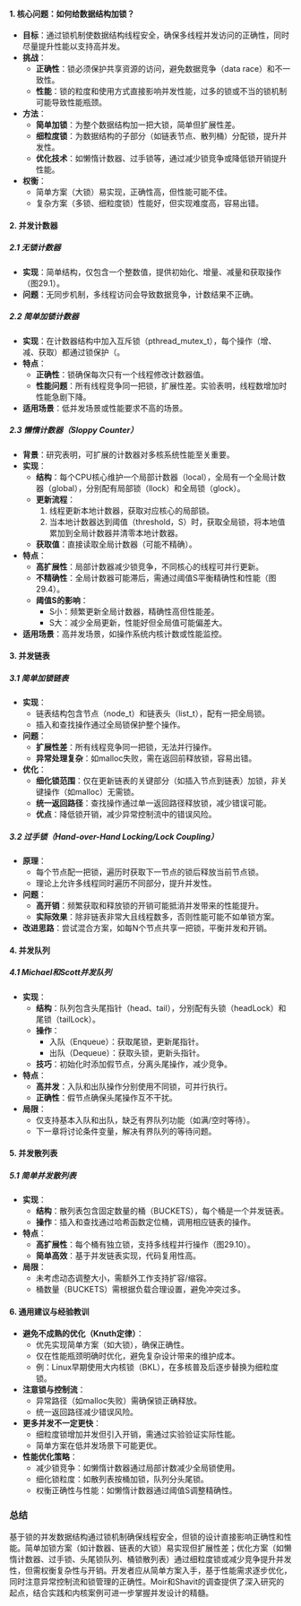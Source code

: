 
#### 1. 核心问题：如何给数据结构加锁？
- **目标**：通过锁机制使数据结构线程安全，确保多线程并发访问的正确性，同时尽量提升性能以支持高并发。
- **挑战**：
  - **正确性**：锁必须保护共享资源的访问，避免数据竞争（data race）和不一致性。
  - **性能**：锁的粒度和使用方式直接影响并发性能，过多的锁或不当的锁机制可能导致性能瓶颈。
- **方法**：
  - **简单加锁**：为整个数据结构加一把大锁，简单但扩展性差。
  - **细粒度锁**：为数据结构的子部分（如链表节点、散列桶）分配锁，提升并发性。
  - **优化技术**：如懒惰计数器、过手锁等，通过减少锁竞争或降低锁开销提升性能。
- **权衡**：
  - 简单方案（大锁）易实现，正确性高，但性能可能不佳。
  - 复杂方案（多锁、细粒度锁）性能好，但实现难度高，容易出错。

#### 2. 并发计数器
##### 2.1 无锁计数器
- **实现**：简单结构，仅包含一个整数值，提供初始化、增量、减量和获取操作（图29.1）。
- **问题**：无同步机制，多线程访问会导致数据竞争，计数结果不正确。

##### 2.2 简单加锁计数器
- **实现**：在计数器结构中加入互斥锁（pthread_mutex_t），每个操作（增、减、获取）都通过锁保护（。
- **特点**：
  - **正确性**：锁确保每次只有一个线程修改计数器值。
  - **性能问题**：所有线程竞争同一把锁，扩展性差。实验表明，线程数增加时性能急剧下降。
- **适用场景**：低并发场景或性能要求不高的场景。

##### 2.3 懒惰计数器（Sloppy Counter）
- **背景**：研究表明，可扩展的计数器对多核系统性能至关重要。
- **实现**：
  - **结构**：每个CPU核心维护一个局部计数器（local），全局有一个全局计数器（global），分别配有局部锁（llock）和全局锁（glock）。
  - **更新流程**：
    1. 线程更新本地计数器，获取对应核心的局部锁。
    2. 当本地计数器达到阈值（threshold，S）时，获取全局锁，将本地值累加到全局计数器并清零本地计数器。
  - **获取值**：直接读取全局计数器（可能不精确）。
- **特点**：
  - **高扩展性**：局部计数器减少锁竞争，不同核心的线程可并行更新。
  - **不精确性**：全局计数器可能滞后，需通过阈值S平衡精确性和性能（图29.4）。
  - **阈值S的影响**：
    - S小：频繁更新全局计数器，精确性高但性能差。
    - S大：减少全局更新，性能好但全局值可能偏差大。
- **适用场景**：高并发场景，如操作系统内核计数或性能监控。

#### 3. 并发链表
##### 3.1 简单加锁链表
- **实现**：
  - 链表结构包含节点（node_t）和链表头（list_t），配有一把全局锁。
  - 插入和查找操作通过全局锁保护整个操作。
- **问题**：
  - **扩展性差**：所有线程竞争同一把锁，无法并行操作。
  - **异常处理复杂**：如malloc失败，需在返回前释放锁，容易出错。
- **优化**：
  - **细化锁范围**：仅在更新链表的关键部分（如插入节点到链表）加锁，非关键操作（如malloc）无需锁。
  - **统一返回路径**：查找操作通过单一返回路径释放锁，减少错误可能。
  - **优点**：降低锁开销，减少异常控制流中的错误风险。

##### 3.2 过手锁（Hand-over-Hand Locking/Lock Coupling）
- **原理**：
  - 每个节点配一把锁，遍历时获取下一节点的锁后释放当前节点锁。
  - 理论上允许多线程同时遍历不同部分，提升并发性。
- **问题**：
  - **高开销**：频繁获取和释放锁的开销可能抵消并发带来的性能提升。
  - **实际效果**：除非链表非常大且线程数多，否则性能可能不如单锁方案。
- **改进思路**：尝试混合方案，如每N个节点共享一把锁，平衡并发和开销。

#### 4. 并发队列
##### 4.1 Michael和Scott并发队列
- **实现**：
  - **结构**：队列包含头尾指针（head、tail），分别配有头锁（headLock）和尾锁（tailLock）。
  - **操作**：
    - 入队（Enqueue）：获取尾锁，更新尾指针。
    - 出队（Dequeue）：获取头锁，更新头指针。
  - **技巧**：初始化时添加假节点，分离头尾操作，减少竞争。
- **特点**：
  - **高并发**：入队和出队操作分别使用不同锁，可并行执行。
  - **正确性**：假节点确保头尾操作互不干扰。
- **局限**：
  - 仅支持基本入队和出队，缺乏有界队列功能（如满/空时等待）。
  - 下一章将讨论条件变量，解决有界队列的等待问题。

#### 5. 并发散列表
##### 5.1 简单并发散列表
- **实现**：
  - **结构**：散列表包含固定数量的桶（BUCKETS），每个桶是一个并发链表。
  - **操作**：插入和查找通过哈希函数定位桶，调用相应链表的操作。
- **特点**：
  - **高扩展性**：每个桶有独立锁，支持多线程并行操作（图29.10）。
  - **简单高效**：基于并发链表实现，代码复用性高。
- **局限**：
  - 未考虑动态调整大小，需额外工作支持扩容/缩容。
  - 桶数量（BUCKETS）需根据负载合理设置，避免冲突过多。

#### 6. 通用建议与经验教训
- **避免不成熟的优化（Knuth定律）**：
  - 优先实现简单方案（如大锁），确保正确性。
  - 仅在性能瓶颈明确时优化，避免复杂设计带来的维护成本。
  - 例：Linux早期使用大内核锁（BKL），在多核普及后逐步替换为细粒度锁。
- **注意锁与控制流**：
  - 异常路径（如malloc失败）需确保锁正确释放。
  - 统一返回路径减少错误风险。
- **更多并发不一定更快**：
  - 细粒度锁增加并发但引入开销，需通过实验验证实际性能。
  - 简单方案在低并发场景下可能更优。
- **性能优化策略**：
  - 减少锁竞争：如懒惰计数器通过局部计数减少全局锁使用。
  - 细化锁粒度：如散列表按桶加锁，队列分头尾锁。
  - 权衡正确性与性能：如懒惰计数器通过阈值S调整精确性。

### 总结
基于锁的并发数据结构通过锁机制确保线程安全，但锁的设计直接影响正确性和性能。简单加锁方案（如计数器、链表的大锁）易实现但扩展性差；优化方案（如懒惰计数器、过手锁、头尾锁队列、桶锁散列表）通过细粒度锁或减少竞争提升并发性，但需权衡复杂性与开销。开发者应从简单方案入手，基于性能需求逐步优化，同时注意异常控制流和锁管理的正确性。Moir和Shavit的调查提供了深入研究的起点，结合实践和内核案例可进一步掌握并发设计的精髓。
